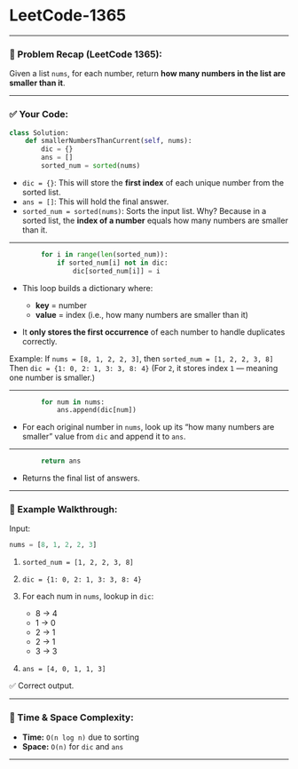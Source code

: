 ﻿# LeetCode-1365


---

### 📌 Problem Recap (LeetCode 1365):

Given a list `nums`, for each number, return **how many numbers in the list are smaller than it**.

---

### ✅ Your Code:

```python
class Solution:
    def smallerNumbersThanCurrent(self, nums):
        dic = {}
        ans = []
        sorted_num = sorted(nums)
```

* `dic = {}`: This will store the **first index** of each unique number from the sorted list.
* `ans = []`: This will hold the final answer.
* `sorted_num = sorted(nums)`: Sorts the input list. Why? Because in a sorted list, the **index of a number** equals how many numbers are smaller than it.

---

```python
        for i in range(len(sorted_num)):
            if sorted_num[i] not in dic:
                dic[sorted_num[i]] = i
```

* This loop builds a dictionary where:

  * **key** = number
  * **value** = index (i.e., how many numbers are smaller than it)
* It **only stores the first occurrence** of each number to handle duplicates correctly.

Example:
If `nums = [8, 1, 2, 2, 3]`, then
`sorted_num = [1, 2, 2, 3, 8]`
Then `dic = {1: 0, 2: 1, 3: 3, 8: 4}`
(For `2`, it stores index `1` — meaning one number is smaller.)

---

```python
        for num in nums:
            ans.append(dic[num])
```

* For each original number in `nums`, look up its “how many numbers are smaller” value from `dic` and append it to `ans`.

---

```python
        return ans
```

* Returns the final list of answers.

---

### 🧠 Example Walkthrough:

Input:

```python
nums = [8, 1, 2, 2, 3]
```

1. `sorted_num = [1, 2, 2, 3, 8]`
2. `dic = {1: 0, 2: 1, 3: 3, 8: 4}`
3. For each num in `nums`, lookup in `dic`:

   * 8 → 4
   * 1 → 0
   * 2 → 1
   * 2 → 1
   * 3 → 3
4. `ans = [4, 0, 1, 1, 3]`

✅ Correct output.

---

### 🔄 Time & Space Complexity:

* **Time:** `O(n log n)` due to sorting
* **Space:** `O(n)` for `dic` and `ans`

---



